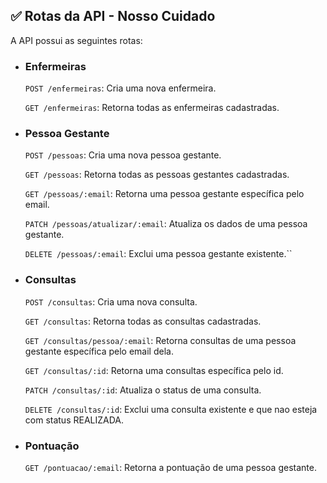 ## ✅  Rotas da API - Nosso Cuidado

A API possui as seguintes rotas:
- ### Enfermeiras
  `` POST /enfermeiras ``: Cria uma nova enfermeira.

  `` GET /enfermeiras ``: Retorna todas as enfermeiras cadastradas.
- ### Pessoa Gestante
  `` POST /pessoas ``: Cria uma nova pessoa gestante.

  `` GET /pessoas ``: Retorna todas as pessoas gestantes cadastradas.

  `` GET /pessoas/:email ``: Retorna uma pessoa gestante específica pelo email.

  `` PATCH /pessoas/atualizar/:email ``: Atualiza os dados de uma pessoa gestante.

  `` DELETE /pessoas/:email ``: Exclui uma pessoa gestante existente.``
- ### Consultas
  `` POST /consultas ``: Cria uma nova consulta.

  `` GET /consultas ``: Retorna todas as consultas cadastradas.

  `` GET /consultas/pessoa/:email ``: Retorna consultas de uma pessoa gestante específica pelo email dela.

  `` GET /consultas/:id ``: Retorna uma consultas específica pelo id.

  `` PATCH /consultas/:id ``: Atualiza o status de uma consulta.

  `` DELETE /consultas/:id ``: Exclui uma consulta existente e que nao esteja com status REALIZADA.
- ### Pontuação
  `` GET /pontuacao/:email ``: Retorna a pontuação de uma pessoa gestante.